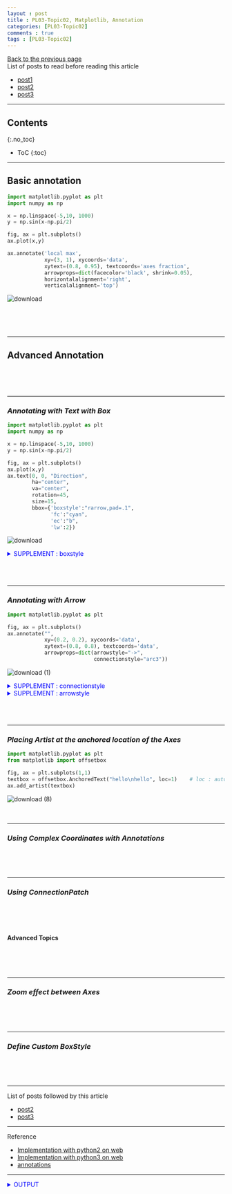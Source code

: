 ```yaml
---
layout : post
title : PL03-Topic02, Matplotlib, Annotation
categories: [PL03-Topic02]
comments : true
tags : [PL03-Topic02]
---
```

[Back to the previous page](https://userdyk-github.github.io/pl03-topic02/PL03-Topic02-Matplotlib.html) <br>
List of posts to read before reading this article
- <a href='https://userdyk-github.github.io/'>post1</a>
- <a href='https://userdyk-github.github.io/'>post2</a>
- <a href='https://userdyk-github.github.io/'>post3</a>

---

## Contents
{:.no_toc}

* ToC
{:toc}

<hr class="division1">


## **Basic annotation**

```python
import matplotlib.pyplot as plt
import numpy as np

x = np.linspace(-5,10, 1000)
y = np.sin(x-np.pi/2)

fig, ax = plt.subplots()
ax.plot(x,y)

ax.annotate('local max',
            xy=(3, 1), xycoords='data',
            xytext=(0.8, 0.95), textcoords='axes fraction',
            arrowprops=dict(facecolor='black', shrink=0.05),
            horizontalalignment='right',
            verticalalignment='top')
```
![download](https://user-images.githubusercontent.com/52376448/66709324-754a5e80-ed9c-11e9-8c1b-e271e0c5dfda.png)

<br><br><br>

<hr class="division2">

## **Advanced Annotation**

<br><br><br>

<hr class="division2">

### ***Annotating with Text with Box***

```python
import matplotlib.pyplot as plt
import numpy as np

x = np.linspace(-5,10, 1000)
y = np.sin(x-np.pi/2)

fig, ax = plt.subplots()
ax.plot(x,y)
ax.text(0, 0, "Direction",
        ha="center",
        va="center",
        rotation=45,
        size=15,
        bbox={'boxstyle':"rarrow,pad=.1", 
              'fc':"cyan", 
              'ec':"b", 
              'lw':2})
```
![download](https://user-images.githubusercontent.com/52376448/66709336-a6c32a00-ed9c-11e9-8459-23c897402abc.png)
<details markdown="1">
<summary class='jb-small' style="color:blue">SUPPLEMENT : boxstyle</summary>
<hr class='division3'>
![캡처](https://user-images.githubusercontent.com/52376448/66709352-09b4c100-ed9d-11e9-89b6-4f9137c10bf2.JPG)
<hr class='division3'>
</details>
<br><br><br>

---

### ***Annotating with Arrow***
```python
import matplotlib.pyplot as plt

fig, ax = plt.subplots()
ax.annotate("",
            xy=(0.2, 0.2), xycoords='data',
            xytext=(0.8, 0.8), textcoords='data',
            arrowprops=dict(arrowstyle="->",
                            connectionstyle="arc3"))
```
![download (1)](https://user-images.githubusercontent.com/52376448/66709378-e2aabf00-ed9d-11e9-8eb1-5fca9341c4ad.png)
<details markdown="1">
<summary class='jb-small' style="color:blue">SUPPLEMENT : connectionstyle</summary>
<hr class='division3'>
![s](https://user-images.githubusercontent.com/52376448/66709402-767c8b00-ed9e-11e9-9571-8941b00a2e1b.JPG)
<hr class='division3'>
</details>
<details markdown="1">
<summary class='jb-small' style="color:blue">SUPPLEMENT : arrowstyle</summary>
<hr class='division3'>
![캡처](https://user-images.githubusercontent.com/52376448/66709410-8d22e200-ed9e-11e9-9b9a-52039699c165.JPG)
<hr class='division3'>
</details>
<br><br><br>

---

### ***Placing Artist at the anchored location of the Axes***

```python
import matplotlib.pyplot as plt
from matplotlib import offsetbox

fig, ax = plt.subplots(1,1)
textbox = offsetbox.AnchoredText("hello\nhello", loc=1)    # loc : auto-align
ax.add_artist(textbox)
```
![download (8)](https://user-images.githubusercontent.com/52376448/66713790-23c8c080-edea-11e9-98db-d9e9390e2998.png)
<br><br><br>

---

### ***Using Complex Coordinates with Annotations***

<br><br><br>

---

### ***Using ConnectionPatch***

<br><br><br>


#### Advanced Topics

<br><br><br>


---

### ***Zoom effect between Axes***

<br><br><br>

---

### ***Define Custom BoxStyle***

<br><br><br>



<hr class="division1">

List of posts followed by this article
- <a href='https://userdyk-github.github.io/'>post2</a>
- <a href='https://userdyk-github.github.io/'>post3</a>

---

Reference

- <a href='https://repl.it/languages/python' target="_blank">Implementation with python2 on web</a>
- <a href='https://repl.it/languages/python3' target="_blank">Implementation with python3 on web</a>
- <a href='https://matplotlib.org/3.1.1/tutorials/text/annotations.html' target="_blank">annotations</a>

---

<details markdown="1">
<summary class='jb-small' style="color:blue">OUTPUT</summary>
<hr class='division3'>
<hr class='division3'>
</details>



